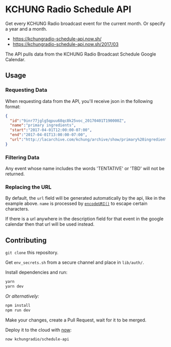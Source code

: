 # KCHUNG Radio Schedule API
Get every KCHUNG Radio broadcast event for the current month. Or specify a year and a month.

- https://kchungradio-schedule-api.now.sh/
- https://kchungradio-schedule-api.now.sh/2017/03

The API pulls data from the KCHUNG Radio Broadcast Schedule Google Calendar.

## Usage

### Requesting Data

When requesting data from the API, you'll receive json in the following format:

```json
{
  "id":"9inr77jglg5qpuu68qc8k25voc_20170401T190000Z",
  "name":"primary ingredients",
  "start":"2017-04-01T12:00:00-07:00",
  "end":"2017-04-01T13:00:00-07:00",
  "url":"http://lacarchive.com/kchung/archive/show/primary%20ingredients"
}
```

### Filtering Data

Any event whose name includes the words 'TENTATIVE' or 'TBD' will not be returned.

### Replacing the URL

By default, the `url` field will be generated automatically by the api, like in the example above. `name` is processed by [`encodeURI()`](https://developer.mozilla.org/en-US/docs/Web/JavaScript/Reference/Global_Objects/encodeURI) to escape certain characters.

If there is a url anywhere in the description field for that event in the google calendar then that url will be used instead.

## Contributing

`git clone` this repository.

Get `env_secrets.sh` from a secure channel and place in `lib/auth/`.

Install dependencies and run:
```bash
yarn
yarn dev
```
_Or alternatively:_
```bash
npm install
npm run dev
```

Make your changes, create a Pull Request, wait for it to be merged.

Deploy it to the cloud with [now](https://zeit.co/now):
```bash
now kchungradio/schedule-api
```

